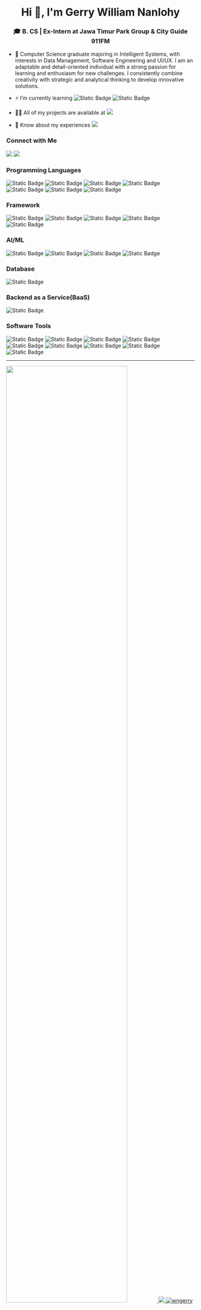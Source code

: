 <h1 align="center">Hi 👋, I'm Gerry William Nanlohy</h1>
<h3 align="center">🎓 B. CS | Ex-Intern at Jawa Timur Park Group & City Guide 911FM</h3>

- 🌱 Computer Science graduate majoring in Intelligent Systems, with interests in Data Management, Software Engineering and UI/UX. I am an adaptable and detail-oriented individual with a strong passion for learning and enthusiasm for new challenges. I consistently combine creativity with strategic and analytical thinking to develop innovative solutions.

- ⚡ I’m currently learning ![Static Badge](https://img.shields.io/badge/C%2B%2B-00599C?style=for-the-badge&logo=c%2B%2B&labelColor=black) ![Static Badge](https://img.shields.io/badge/.net-512BD4?style=for-the-badge&logo=.net&labelColor=black)

- 👨‍💻 All of my projects are available at  [![](https://img.shields.io/badge/MyPortfolio-D14836?style=for-the-badge&logoColor=white)](https://drive.google.com/file/d/1pr07PUVAIAE3JUC-wk1RZV5g9q18qhXz/view?usp=sharing)

- 📄 Know about my experiences   [![](https://img.shields.io/badge/MyCV-D14836?style=for-the-badge&logoColor=white)](https://drive.google.com/file/d/1ecqBewMkKCHkRvtZf2n_IJ6-HPPUZAeG/view?usp=sharing)

<h3 align="left">Connect with Me</h3>

[![](https://img.shields.io/badge/Gmail-D14836?style=for-the-badge&logo=gmail&logoColor=white)](mailto:nanlohygerry@gmail.com) [![](https://img.shields.io/badge/LinkedIn-0077B5?style=for-the-badge&logo=linkedin&logoColor=white)](https://www.linkedin.com/in/gerrywilliamnanlohy/)

<h3 align="left">Programming Languages</h3>

![Static Badge](https://img.shields.io/badge/C-A8B9CC?style=for-the-badge&logo=c&labelColor=black) ![Static Badge](https://img.shields.io/badge/C%2B%2B-00599C?style=for-the-badge&logo=c%2B%2B&labelColor=black) ![Static Badge](https://img.shields.io/badge/HTML-E34F26?style=for-the-badge&logo=html5&labelColor=black) ![Static Badge](https://img.shields.io/badge/CSS-663399?style=for-the-badge&logo=css&labelColor=black) ![Static Badge](https://img.shields.io/badge/Javascript-F7DF1E?style=for-the-badge&logo=javascript&labelColor=black) ![Static Badge](https://img.shields.io/badge/Typescript-3178C6?style=for-the-badge&logo=typescript&labelColor=black) ![Static Badge](https://img.shields.io/badge/Python-3776AB?style=for-the-badge&logo=python&labelColor=black)

<h3 align="left">Framework</h3>

![Static Badge](https://img.shields.io/badge/laravel-FF2D20?style=for-the-badge&logo=laravel&labelColor=black) ![Static Badge](https://img.shields.io/badge/ionic-3880FF?style=for-the-badge&logo=ionic&labelColor=black) ![Static Badge](https://img.shields.io/badge/bootstrap-7952B3?style=for-the-badge&logo=bootstrap&labelColor=black) ![Static Badge](https://img.shields.io/badge/angular-0F0F11?style=for-the-badge&logo=angular&labelColor=black) ![Static Badge](https://img.shields.io/badge/.net-512BD4?style=for-the-badge&logo=.net&labelColor=black)

<h3 align="left">AI/ML</h3>

![Static Badge](https://img.shields.io/badge/tensorflow-FF6F00?style=for-the-badge&logo=tensorflow&labelColor=black) ![Static Badge](https://img.shields.io/badge/pytorch-EE4C2C?style=for-the-badge&logo=pytorch&labelColor=black) ![Static Badge](https://img.shields.io/badge/pandas-150458?style=for-the-badge&logo=pandas&labelColor=black) ![Static Badge](https://img.shields.io/badge/scikit-learn-F7931E?style=for-the-badge&logo=scikit-learn&labelColor=black)

<h3 align="left">Database</h3>

![Static Badge](https://img.shields.io/badge/Mysql-4479A1?style=for-the-badge&logo=Mysql&labelColor=black)

<h3 align="left">Backend as a Service(BaaS)</h3>

![Static Badge](https://img.shields.io/badge/firebase-DD2C00?style=for-the-badge&logo=firebase&labelColor=black)

<h3 align="left">Software Tools</h3>

![Static Badge](https://img.shields.io/badge/jira-0052CC?style=for-the-badge&logo=jira&labelColor=black) ![Static Badge](https://img.shields.io/badge/notion-000000?style=for-the-badge&logo=notion&labelColor=black) ![Static Badge](https://img.shields.io/badge/diagrams.net-F08705?style=for-the-badge&logo=diagrams.net&labelColor=black) ![Static Badge](https://img.shields.io/badge/canva-00C4CC?style=for-the-badge&logo=canva&labelColor=black) ![Static Badge](https://img.shields.io/badge/figma-F24E1E?style=for-the-badge&logo=figma&labelColor=black) ![Static Badge](https://img.shields.io/badge/googleanalytics-E37400?style=for-the-badge&logo=googleanalytics&labelColor=black) ![Static Badge](https://img.shields.io/badge/googlecolab-F9AB00?style=for-the-badge&logo=googlecolab&labelColor=black) ![Static Badge](https://img.shields.io/badge/googlesheets-34A853?style=for-the-badge&logo=googlesheets&labelColor=black) ![Static Badge](https://img.shields.io/badge/jupyter-F37626?style=for-the-badge&logo=jupyter&labelColor=black)

<hr>
 <a href="https://github.com/hygerry">
 <img height=80% widht=80% src="https://github-readme-stats.vercel.app/api/top-langs?username=wngerry&show_icons=true&theme=tokyonight">
 <img src="https://github-readme-stats.vercel.app/api?username=wngerry&show_icons=true&theme=tokyonight">
   <img src="https://github-readme-streak-stats.herokuapp.com/?user=wngerry&theme=tokyonight" alt="wngerry" />
 </a>
 </p>
<hr>
